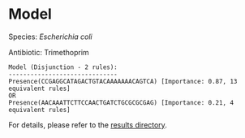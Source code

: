 
# Model

Species: *Escherichia coli*

Antibiotic: Trimethoprim

```
Model (Disjunction - 2 rules):
------------------------------
Presence(CCGAGGCATAGACTGTACAAAAAAACAGTCA) [Importance: 0.87, 13 equivalent rules]
OR
Presence(AACAAATTCTTCCAACTGATCTGCGCGCGAG) [Importance: 0.21, 4 equivalent rules]

```

For details, please refer to the [results directory](../../../../../results/scm_b/escherichia%20coli/trimethoprim/repeat_3/).

